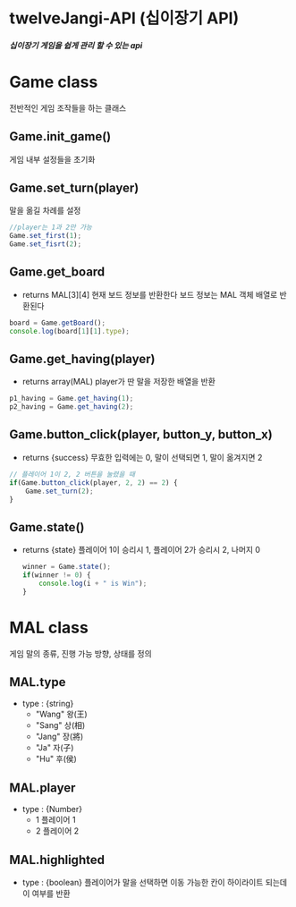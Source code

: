 # twelveJangi-API (십이장기 API)


##### 십이장기 게임을 쉽게 관리 할 수 있는 api


# Game class
전반적인 게임 조작들을 하는 클래스

## Game.init_game()
게임 내부 설정들을 초기화

## Game.set_turn(player)
말을 옮길 차례를 설정

~~~javascript
//player는 1과 2만 가능
Game.set_first(1);
Game.set_fisrt(2);
~~~

## Game.get_board
* returns MAL[3][4]
현재 보드 정보를 반환한다
보드 정보는 MAL 객체 배열로 반환된다

~~~javascript
board = Game.getBoard();
console.log(board[1][1].type);
~~~

## Game.get_having(player)
* returns array(MAL)
player가 딴 말을 저장한 배열을 반환

~~~javascript
p1_having = Game.get_having(1);
p2_having = Game.get_having(2);
~~~


## Game.button_click(player, button_y, button_x)
* returns {success} 무효한 입력에는 0, 말이 선택되면 1, 말이 옮겨지면 2
  
~~~javascript
// 플레이어 1이 2, 2 버튼을 눌렸을 때 
if(Game.button_click(player, 2, 2) == 2) {
    Game.set_turn(2);
}
~~~

## Game.state()
* returns {state} 플레이어 1이 승리시 1, 플레이어 2가 승리시 2, 나머지 0
  
  ~~~javascript
  winner = Game.state();
  if(winner != 0) {
      console.log(i + " is Win");
  }
  ~~~
  
# MAL class
게임 말의 종류, 진행 가능 방향, 상태를 정의

## MAL.type
* type : {string}
  + "Wang" 왕(王)
  + "Sang" 상(相)
  + "Jang" 장(將)
  + "Ja"   자(子)
  + "Hu"   후(侯)
  
## MAL.player
* type : {Number}
  + 1   플레이어 1
  + 2   플레이어 2
  
## MAL.highlighted
* type : {boolean}
플레이어가 말을 선택하면 이동 가능한 칸이 하이라이트 되는데 이 여부를 반환
